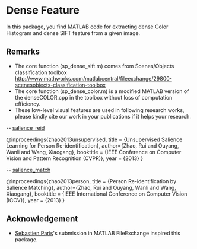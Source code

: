 # Dense Feature
In this package, you find MATLAB code for extracting dense Color Histogram and dense SIFT feature from a given image. 

## Remarks
- The core function (sp_dense_sift.m) comes from Scenes/Objects classification toolbox http://www.mathworks.com/matlabcentral/fileexchange/29800-scenesobjects-classification-toolbox
- The core function (sp_dense_color.m) is a modified MATLAB version of the denseCOLOR.cpp in the toolbox without loss of computation efficiency. 
- These low-level visual features are used in following research works, please kindly cite our work in your publications if it helps your research. 

-- [salience_reid](https://github.com/Robert0812/salience_reid) 

  @inproceedings{zhao2013unsupervised,
 		title = {Unsupervised Salience Learning for Person Re-identification},
 		author={Zhao, Rui and Ouyang, Wanli and Wang, Xiaogang},
 		booktitle = {IEEE Conference on Computer Vision and Pattern Recognition (CVPR)},
 		year = {2013}
	}

-- [salience_match](https://github.com/Robert0812/salience_match)

  @inproceedings{zhao2013person,
 		title = {Person Re-identification by Salience Matching},
 		author={Zhao, Rui and Ouyang, Wanli and Wang, Xiaogang},
 		booktitle = {IEEE International Conference on Computer Vision (ICCV)},
 		year = {2013}
	}

## Acknowledgement
- [Sebastien Paris](http://www.mathworks.com/matlabcentral/fileexchange/authors/13308)'s submission in MATLAB FileExchange inspired this package.   


